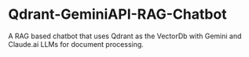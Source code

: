 # Qdrant-GeminiAPI-RAG-Chatbot
A RAG based chatbot that uses Qdrant as the VectorDb with Gemini and Claude.ai LLMs for document processing.
